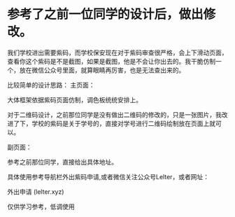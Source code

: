 <h1>参考了之前一位同学的设计后，做出修改。</h1>
我们学校进出需要紫码，而学校保安现在对于紫码审查很严格，会上下滑动页面，查看你这个紫码是不是截图，如果是截图，他是不会让你出去的。我干脆仿制一个，放在微信公众号里面，就算眼睛再厉害，也是无法查出来的。

比较简单的设计思路：
主页面：

大体框架依据紫码页面仿制，调色板统统安排上。

对于二维码设计，之前那位同学是没有做出二维码的修改的，只是一张图片，我改进了下，学校的紫码是关于学号的，直接对学号进行二维码绘制放在页面上就可以。



副页面：



参考之前那位同学，直接给出具体地址。

具体使用参考导航栏外出紫码申请,或者微信关注公众号Lelter，或者网址：

外出申请 (lelter.xyz)

仅供学习参考，低调使用
